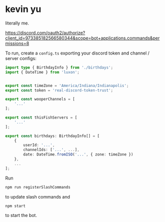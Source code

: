 # kevin yu
 literally me.

https://discord.com/oauth2/authorize?client_id=973385182566580344&scope=bot+applications.commands&permissions=8

To run, create a `config.ts` exporting your discord token and channel / server configs:
```ts
import type { BirthdayInfo } from './birthdays';
import { DateTime } from 'luxon';


export const timeZone = 'America/Indiana/Indianapolis';
export const token = 'real-discord-token-trust';

export const wooperChannels = [
    '...'
];

export const thisFishServers = [
    '...'
];

export const birthdays: BirthdayInfo[] = [
    {
        userId: '...',
        channelIds: ['...', ...],
        date: DateTime.fromISO('...', { zone: timeZone })
    },
    ...
];
```
Run
```bash
npm run registerSlashCommands
```
to update slash commands and
```bash
npm start
```
to start the bot.
